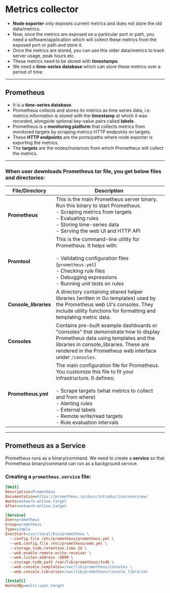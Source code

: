 # Metrics collector

- **Node exporter** only exposes current metrics and does not store the old data/metrics.
- Now, once the metrics are exposed on a particular port or path, you need a software/application which will collect these metrics from the exposed port or path and store it.
- Once the metrics are stored, you can use this older data/metrics to track server usage, peak hours etc.
- These metrics need to be stored with **timestamps**.
- We need a **time-series database** which can store these metrics over a period of time.

---

## **Prometheus**

- It is a **time-series database**.
- Prometheus collects and stores its metrics as time series data, i.e. metrics information is stored with the **timestamp** at which it was recorded, alongside optional key-value pairs called **labels**.
- Prometheus is a **monitoring platform** that collects metrics from monitored targets by scraping metrics HTTP endpoints on targets.
- These **HTTP endpoints** are the ports/paths where node exporter is exporting the metrics.
- The **targets** are the nodes/instances from which Prometheus will collect the metrics.

---

### When user downloads Prometheus tar file, you get below files and directories:

| File/Directory      | Description |
|---------------------|-------------|
| **Prometheus**      | This is the main Prometheus server binary. Run this binary to start Prometheus.<br>- Scraping metrics from targets <br>- Evaluating rules <br>- Storing time-series data <br>- Serving the web UI and HTTP API |
| **Promtool**        | This is the command-line utility for Prometheus. It helps with:<br><br> - Validating configuration files (`prometheus.yml`) <br> - Checking rule files <br> - Debugging expressions <br> - Running unit tests on rules |
| **Console_libraries** | A directory containing shared helper libraries (written in Go templates) used by the Prometheus web UI's consoles. They include utility functions for formatting and templating metric data. |
| **Consoles**        | Contains pre-built example dashboards or "consoles" that demonstrate how to display Prometheus data using templates and the libraries in console_libraries. These are rendered in the Prometheus web interface under `/consoles`. |
| **Prometheus.yml**  | The main configuration file for Prometheus. You customize this file to fit your infrastructure. It defines:<br><br> - Scrape targets (what metrics to collect and from where) <br> - Alerting rules <br> - External labels <br> - Remote write/read targets <br> - Rule evaluation intervals |

---

## **Prometheus as a Service**

Prometheus runs as a binary/command. We need to create a **service** so that Prometheus binary/command can run as a background service.

### **Creating a `prometheus.service` file:**

```ini
[Unit]
Description=Prometheus
Documentation=https://prometheus.io/docs/introduction/overview/
Wants=network-online.target
After=network-online.target

[Service]
User=prometheus
Group=prometheus
Type=simple
ExecStart=/usr/local/bin/prometheus \
  --config.file /etc/prometheus/prometheus.yml \
  --web.config.file /etc/prometheus/web.yml \
  --storage.tsdb.retention.time 2d \
  --web.enable-remote-write-receiver \
  --web.listen-address :9090 \
  --storage.tsdb.path /var/lib/prometheus/tsdb \
  --web.console.templates=/var/lib/prometheus/consoles \
  --web.console.libraries=/var/lib/prometheus/console_libraries

[Install]
WantedBy=multi-user.target
